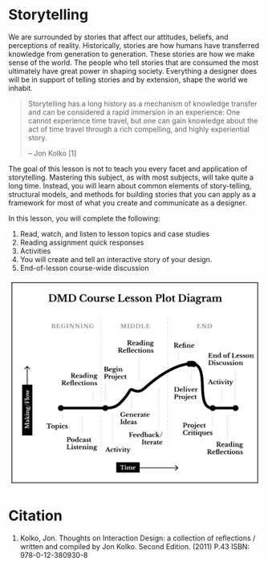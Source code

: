 # Storytelling

We are surrounded by stories that affect our attitudes, beliefs, and perceptions of reality. Historically, stories are how humans have transferred knowledge from generation to generation. These stories are how we make sense of the world. The people who tell stories that are consumed the most ultimately have great power in shaping society. Everything a designer does will be in support of telling stories and by extension, shape the world we inhabit.

> Storytelling has a long history as a mechanism of knowledge transfer and can be considered a rapid immersion in an experience: One cannot experience time travel, but one can gain knowledge about the act of time travel through a rich compelling, and highly experiential story.
>   
>   – Jon Kolko [1]

The goal of this lesson is not to teach you every facet and application of storytelling. Mastering this subject, as with most subjects, will take quite a long time. Instead, you will learn about common elements of story-telling, structural models, and methods for building stories that you can apply as a framework for most of what you create and communicate as a designer.

In this lesson, you will complete the following: 

1. Read, watch, and listen to lesson topics and case studies
2. Reading assignment quick responses
3. Activities
4. You will create and tell an interactive story of your design.
5. End-of-lesson course-wide discussion

![](../../assets/narrative-lesson-diagram.png)

# Citation

1. Kolko, Jon. Thoughts on Interaction Design: a collection of reflections / written and compiled by Jon Kolko. Second Edition. (2011) P.43 ISBN: 978-0-12-380930-8